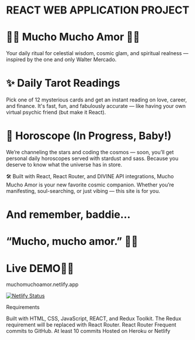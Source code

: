 # REACT WEB APPLICATION PROJECT 

# 🌟💖 Mucho Mucho Amor 💖🌟

Your daily ritual for celestial wisdom, cosmic glam, and spiritual realness — inspired by the one and only Walter Mercado.

# ✨ Daily Tarot Readings
Pick one of 12 mysterious cards and get an instant reading on love, career, and finance. It's fast, fun, and fabulously accurate — 
like having your own virtual psychic friend (but make it React).

# 🔮 Horoscope (In Progress, Baby!)
We’re channeling the stars and coding the cosmos — soon, you’ll get personal daily horoscopes served with stardust and sass. 
Because you deserve to know what the universe has in store.

🛠️ Built with React, React Router, and DIVINE API integrations, Mucho Mucho Amor is your new favorite cosmic companion. 
Whether you’re manifesting, soul-searching, or just vibing — this site is for you.

# And remember, baddie...
# “Mucho, mucho amor.” 💫💋

# Live DEMO💫💋
muchomuchoamor.netlify.app

[![Netlify Status](https://api.netlify.com/api/v1/badges/a3ac10ed-d362-4adb-a3bf-2dee901eb427/deploy-status?branch=main)](https://app.netlify.com/projects/muchomuchoamor/deploys)



Requirements 

Built with HTML, CSS, JavaScript, REACT, and Redux Toolkit.
The Redux requirement will be replaced with React Router. 
React Router 
Frequent commits to GitHub.
At least 10 commits
Hosted on Heroku or Netlify



